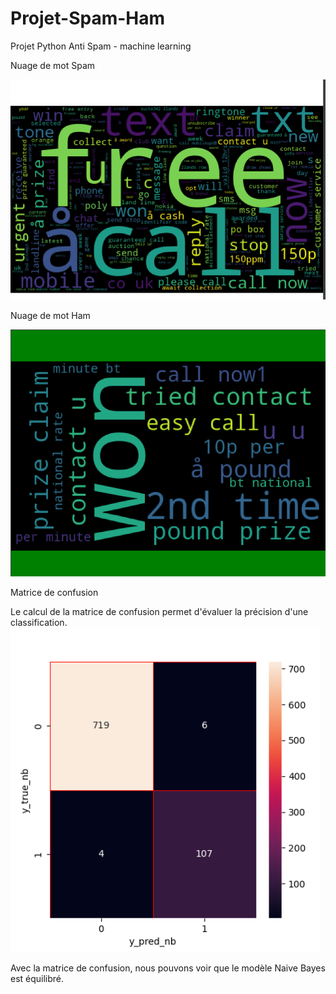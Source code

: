# Projet-Spam-Ham
 Projet Python Anti Spam - machine learning

Nuage de mot Spam

![img_2.png](img_2.png)

Nuage de mot Ham

![img_1.png](img_1.png)

Matrice de confusion

Le calcul de la matrice de confusion permet d'évaluer la précision d'une classification.
![img.png](img.png)

Avec la matrice de confusion, nous pouvons voir que le modèle Naive Bayes est équilibré.